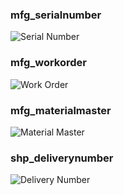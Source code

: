 ### mfg_serialnumber
![Serial Number](https://user-images.githubusercontent.com/35042430/156664198-eab96444-5fb0-4d37-8e27-bcd6e4ebcb00.png)

### mfg_workorder
![Work Order](https://user-images.githubusercontent.com/35042430/156664511-aab82582-0fa0-4d97-855b-35126dabff30.png)

### mfg_materialmaster
![Material Master](https://user-images.githubusercontent.com/35042430/158684506-a91e07e8-43e3-4ce2-9b3b-ebbf4317e17a.png)

### shp_deliverynumber
![Delivery Number](https://user-images.githubusercontent.com/35042430/158684781-f681733c-36b9-499e-8f63-c91d887f4ecf.png)
